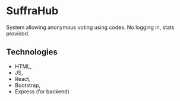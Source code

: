 # SuffraHub

System allowing anonymous voting using codes. No logging in, stats provided.

## Technologies

- HTML,
- JS,
- React,
- Bootstrap,
- Express (for backend)
